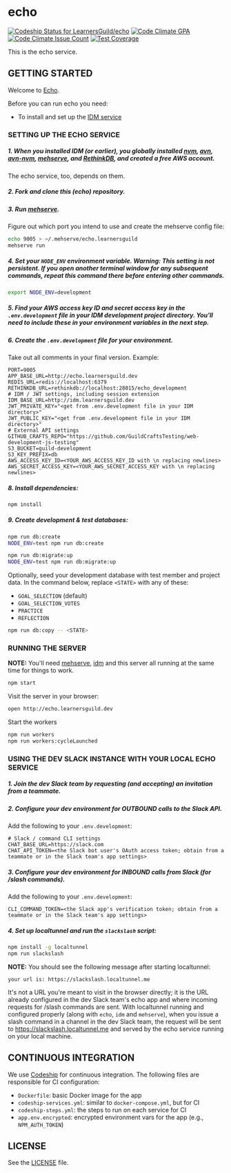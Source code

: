 # echo

[ ![Codeship Status for LearnersGuild/echo](https://codeship.com/projects/8ee1a1d0-17e4-0134-1d69-2a776fb5d411/status?branch=master)](https://codeship.com/projects/158610)
[![Code Climate GPA](https://codeclimate.com/github/LearnersGuild/echo/badges/gpa.svg)](https://codeclimate.com/github/LearnersGuild/echo/feed)
[![Code Climate Issue Count](https://codeclimate.com/github/LearnersGuild/echo/badges/issue_count.svg)](https://codeclimate.com/github/LearnersGuild/echo)
[![Test Coverage](https://codeclimate.com/github/LearnersGuild/echo/badges/coverage.svg)](https://codeclimate.com/github/LearnersGuild/echo/coverage)

This is the echo service.

## GETTING STARTED

Welcome to [Echo](http://i.giphy.com/MGU6B1h1jSfja.gif).

Before you can run echo you need:
- To install and set up the [IDM service](https://github.com/LearnersGuild/idm)

### SETTING UP THE ECHO SERVICE

##### 1. When you installed IDM (or earlier), you globally installed [nvm][nvm], [avn][avn], [avn-nvm][avn-nvm], [mehserve][mehserve], and [RethinkDB][rethinkdb], and created a free AWS account.

The echo service, too, depends on them.

##### 2. Fork and clone this (echo) repository.

##### 3. Run [mehserve][mehserve].

Figure out which port you intend to use and create the mehserve config file:

```bash
echo 9005 > ~/.mehserve/echo.learnersguild
mehserve run
```

##### 4. Set your `NODE_ENV` environment variable. Warning: This setting is not persistent. If you open another terminal window for any subsequent commands, repeat this command there before entering other commands.

```bash
export NODE_ENV=development
```

##### 5. Find your AWS access key ID and secret access key in the `.env.development` file in your IDM development project directory. You'll need to include these in your  environment variables in the next step.

##### 6. Create the `.env.development` file for your environment.
Take out all comments in your final version.
Example:
```
PORT=9005
APP_BASE_URL=http://echo.learnersguild.dev
REDIS_URL=redis://localhost:6379
RETHINKDB_URL=rethinkdb://localhost:28015/echo_development
# IDM / JWT settings, including session extension
IDM_BASE_URL=http://idm.learnersguild.dev
JWT_PRIVATE_KEY="<get from .env.development file in your IDM directory>"
JWT_PUBLIC_KEY="<get from .env.development file in your IDM directory>"
# External API settings
GITHUB_CRAFTS_REPO="https://github.com/GuildCraftsTesting/web-development-js-testing"
S3_BUCKET=guild-development
S3_KEY_PREFIX=db
AWS_ACCESS_KEY_ID=<YOUR_AWS_ACCESS_KEY_ID with \n replacing newlines>
AWS_SECRET_ACCESS_KEY=<YOUR_AWS_SECRET_ACCESS_KEY with \n replacing newlines>
```

##### 8. Install dependencies:

```bash
npm install
```

##### 9. Create development & test databases:

```bash
npm run db:create
NODE_ENV=test npm run db:create
```

```bash
npm run db:migrate:up
NODE_ENV=test npm run db:migrate:up
```

Optionally, seed your development database with test member and project data. In the command below, replace `<STATE>` with any of these:

- `GOAL_SELECTION` (default)
- `GOAL_SELECTION_VOTES`
- `PRACTICE`
- `REFLECTION`

```bash
npm run db:copy -- <STATE>
```

### RUNNING THE SERVER

**NOTE:** You'll need [mehserve][mehserve], [idm][idm] and this server all running at the same time for things to work.

```bash
npm start
```

Visit the server in your browser:

```bash
open http://echo.learnersguild.dev
```

Start the workers
```bash
npm run workers
npm run workers:cycleLaunched
```

### USING THE DEV SLACK INSTANCE WITH YOUR LOCAL ECHO SERVICE

##### 1. Join the dev Slack team by requesting (and accepting) an invitation from a teammate.

##### 2. Configure your dev environment for OUTBOUND calls _to_ the Slack API.

Add the following to your `.env.development`:
```
# Slack / command CLI settings
CHAT_BASE_URL=https://slack.com
CHAT_API_TOKEN=<the Slack bot user's OAuth access token; obtain from a teammate or in the Slack team's app settings>
```

##### 3. Configure your dev environment for INBOUND calls _from_ Slack (for /slash commands).

Add the following to your `.env.development`:
```
CLI_COMMAND_TOKEN=<the Slack app's verification token; obtain from a teammate or in the Slack team's app settings>
```

##### 4. Set up localtunnel and run the `slackslash` script:

```bash
npm install -g localtunnel
npm run slackslash
```

**NOTE:** You should see the following message after starting localtunnel:
```
your url is: https://slackslash.localtunnel.me
```

It's not a URL you're meant to visit in the browser directly; it is the URL already configured in the dev Slack team's echo app and where incoming requests for /slash commands are sent. With localtunnel running and configured properly (along with `echo`, `idm` and `mehserve`), when you issue a slash command in a channel in the dev Slack team, the request will be sent to https://slackslash.localtunnel.me and served by the echo service running on your local machine.

## CONTINUOUS INTEGRATION

We use [Codeship](https://codeship.com/) for continuous integration. The following files are responsible for CI configuration:

- `Dockerfile`: basic Docker image for the app
- `codeship-services.yml`: similar to `docker-compose.yml`, but for CI
- `codeship-steps.yml`: the steps to run on each service for CI
- `app.env.encrypted`: encrypted environment vars for the app (e.g., `NPM_AUTH_TOKEN`)


## LICENSE

See the [LICENSE](./LICENSE) file.


[idm]: https://github.com/LearnersGuild/idm
[github-register-application]: https://github.com/settings/applications/new
[rethinkdb]: https://www.rethinkdb.com/docs
[mehserve]: https://github.com/timecounts/mehserve
[nvm]: https://github.com/creationix/nvm
[avn]: https://github.com/wbyoung/avn
[avn-nvm]: https://github.com/wbyoung/avn-nvm
